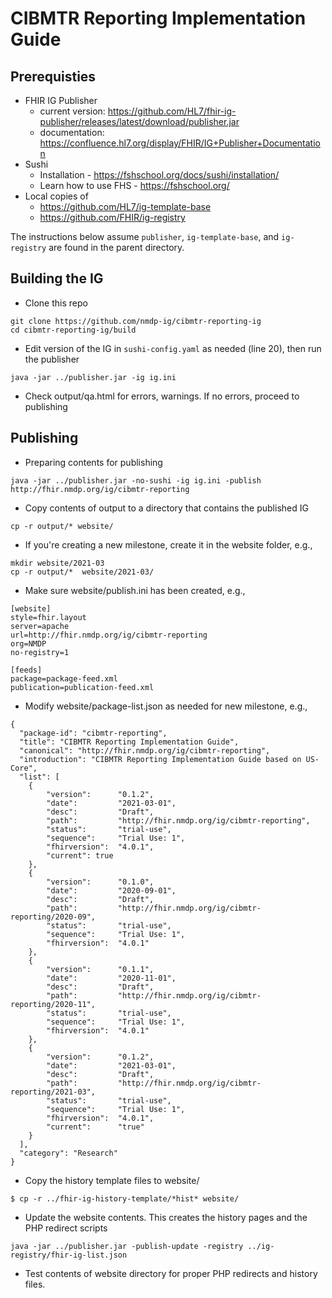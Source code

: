 # CIBMTR Reporting Implementation Guide

## Prerequisties
* FHIR IG Publisher
  * current version: https://github.com/HL7/fhir-ig-publisher/releases/latest/download/publisher.jar
  * documentation: https://confluence.hl7.org/display/FHIR/IG+Publisher+Documentation
* Sushi
  * Installation - https://fshschool.org/docs/sushi/installation/
  * Learn how to use FHS - https://fshschool.org/
* Local copies of
    * https://github.com/HL7/ig-template-base
    * https://github.com/FHIR/ig-registry

The instructions below assume `publisher`, `ig-template-base`, and `ig-registry` are found in the parent directory.

## Building the IG

* Clone this repo
```
git clone https://github.com/nmdp-ig/cibmtr-reporting-ig
cd cibmtr-reporting-ig/build
```
* Edit version of the IG in `sushi-config.yaml` as needed (line 20), then run the publisher
```
java -jar ../publisher.jar -ig ig.ini
```
* Check output/qa.html for errors, warnings. If no errors, proceed to publishing

## Publishing
* Preparing contents for publishing
```
java -jar ../publisher.jar -no-sushi -ig ig.ini -publish http://fhir.nmdp.org/ig/cibmtr-reporting
```
* Copy contents of output to a directory that contains the published IG
```
cp -r output/* website/
```
* If you're creating a new milestone, create it in the website folder, e.g.,
```
mkdir website/2021-03
cp -r output/*  website/2021-03/
```
* Make sure website/publish.ini has been created, e.g.,
```
[website]
style=fhir.layout
server=apache
url=http://fhir.nmdp.org/ig/cibmtr-reporting
org=NMDP
no-registry=1

[feeds]
package=package-feed.xml
publication=publication-feed.xml
```

* Modify website/package-list.json as needed for new milestone, e.g.,
```
{
  "package-id": "cibmtr-reporting",
  "title": "CIBMTR Reporting Implementation Guide",
  "canonical": "http://fhir.nmdp.org/ig/cibmtr-reporting",
  "introduction": "CIBMTR Reporting Implementation Guide based on US-Core",
  "list": [
    {
        "version":      "0.1.2",
        "date":         "2021-03-01",
        "desc":         "Draft",
        "path":         "http://fhir.nmdp.org/ig/cibmtr-reporting",
        "status":       "trial-use",
        "sequence":     "Trial Use: 1",
        "fhirversion":  "4.0.1",
        "current": true
    },
    {
        "version":      "0.1.0",
        "date":         "2020-09-01",
        "desc":         "Draft",
        "path":         "http://fhir.nmdp.org/ig/cibmtr-reporting/2020-09",
        "status":       "trial-use",
        "sequence":     "Trial Use: 1",
        "fhirversion":  "4.0.1"
    },
    {
        "version":      "0.1.1",
        "date":         "2020-11-01",
        "desc":         "Draft",
        "path":         "http://fhir.nmdp.org/ig/cibmtr-reporting/2020-11",
        "status":       "trial-use",
        "sequence":     "Trial Use: 1",
        "fhirversion":  "4.0.1"
    },
    {
        "version":      "0.1.2",
        "date":         "2021-03-01",
        "desc":         "Draft",
        "path":         "http://fhir.nmdp.org/ig/cibmtr-reporting/2021-03",
        "status":       "trial-use",
        "sequence":     "Trial Use: 1",
        "fhirversion":  "4.0.1",
        "current":      "true"
    }
  ],
  "category": "Research"
}
```

* Copy the history template files to website/
```
$ cp -r ../fhir-ig-history-template/*hist* website/
```
* Update the website contents. This creates the history pages and the PHP redirect scripts
```
java -jar ../publisher.jar -publish-update -registry ../ig-registry/fhir-ig-list.json
```
* Test contents of website directory for proper PHP redirects and history files.
